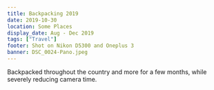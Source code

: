 ```yaml
---
title: Backpacking 2019
date: 2019-10-30
location: Some Places
display_date: Aug - Dec 2019
tags: ["Travel"]
footer: Shot on Nikon D5300 and Oneplus 3
banner: DSC_0024-Pano.jpeg
---
```

Backpacked throughout the country and more for a few months, while severely reducing camera time.

<!--more-->